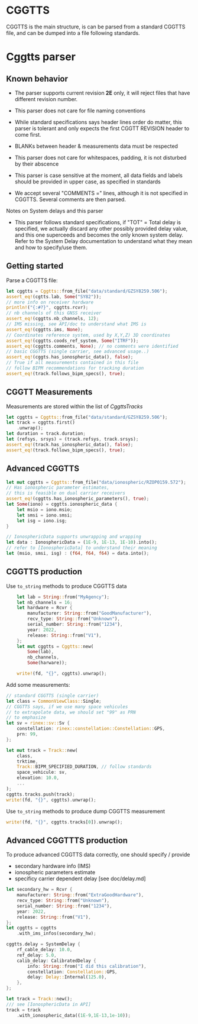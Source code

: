CGGTTS
======

CGGTTS is the main structure, is can be parsed from a standard CGGTTS file, and can be dumped into a file following standards. 

Cggtts parser 
=============

## Known behavior 

* The parser supports current revision **2E** only, it will reject files that have different revision number.
* This parser does not care for file naming conventions

* While standard specifications says header lines order do matter,
this parser is tolerant and only expects the first CGGTT REVISION header to come first.

* BLANKs between header & measurements data must be respected
* This parser does not care for whitespaces, padding, it is not disturbed by their abscence
* This parser is case sensitive at the moment, all data fields and labels should be provided in upper case,
as specified in standards

* We accept several \"COMMENTS =\" lines, although it is not specified in CGGTTS. Several comments are then parsed. 

Notes on System delays and this parser

* This parser follows standard specifications, 
if \"TOT\" = Total delay is specified, we actually discard
any other possibly provided delay value, and this one superceeds
and becomes the only known system delay.
Refer to the System Delay documentation to understand what they
mean and how to specify/use them.

## Getting started

Parse a CGGTTS file:

```rust
let cggtts = Cggtts::from_file("data/standard/GZSY8259.506");
assert_eq!(cgtts.lab, Some("SY82"));
// more info on receiver hardware
println!("{:#?}", cggtts.rcvr);
// nb channels of this GNSS receiver
assert_eq!(cggtts.nb_channels, 12);
// IMS missing, see API/doc to understand what IMS is
assert_eq!(cggtts.ims, None);
// Coordinates reference system, used by X,Y,Z) 3D coordinates
assert_eq!(cggtts.coods_ref_system, Some("ITRF"));
assert_eq!(cggtts.comments, None); // no comments were identified
// basic CGGTTS (single carrier, see advanced usage..)
assert_eq!(cggts.has_ionospheric_data(), false);
// True if all measurements contained in this file
// follow BIPM recommendations for tracking duration
assert_eq!(track.follows_bipm_specs(), true);
``` 

## CGGTT Measurements 

Measurements are stored within the list of _CggttsTracks_

```rust
let cggtts = Cggtts::from_file("data/standard/GZSY8259.506");
let track = cggtts.first()
    .unwrap();
let duration = track.duration;
let (refsys, srsys) = (track.refsys, track.srsys);
assert_eq!(track.has_ionospheric_data(), false);
assert_eq!(track.follows_bipm_specs(), true);
```

## Advanced CGGTTS

```rust
let mut cggtts = Cggtts::from_file("data/ionospheric/RZOP0159.572");
// Has ionospheric parameter estimates,
// this is feasible on dual carrier receivers
assert_eq!(cggtts.has_ionospheric_parameters(), true); 
let Some(iono) = cggtts.ionospheric_data {
    let msio = iono.msio;
    let smsi = iono.smsi;
    let isg = iono.isg;
}

// IonosphericData supports unwrapping and wrapping
let data : IonosphericData = (1E-9, 1E-13, 1E-10).into();
// refer to [IonosphericData] to understand their meaning 
let (msio, smsi, isg) : (f64, f64, f64) = data.into();
```

## CGGTTS production

Use `to_string` methods to produce CGGTTS data

```rust
    let lab = String::from("MyAgency");
    let nb_channels = 16;
    let hardware = Rcvr {
        manufacturer: String::from("GoodManufacturer"),
        recv_type: String::from("Unknown"),
        serial_number: String::from("1234"),
        year: 2022,
        release: String::from("V1"),
    };
    let mut cggtts = Cggtts::new(
        Some(lab), 
        nb_channels, 
        Some(harware));

    write!(fd, "{}", cggtts).unwrap();
```

Add some measurements:

```rust
// standard CGGTTS (single carrier)
let class = CommonViewClass::Single;
// CGGTTS says, if we use many space vehicules
// to extrapolate data, we should set "99" as PRN
// to emphasize
let sv = rinex::sv::Sv {
    constellation: rinex::constellation::Constellation::GPS,
    prn: 99,
};

let mut track = Track::new(
    class,
    trktime,
    Track::BIPM_SPECIFIED_DURATION, // follow standards 
    space_vehicule: sv,
    elevation: 10.0,
    ...
);
cggtts.tracks.push(track);
write!(fd, "{}", cggtts).unwrap();
```

Use `to_string` methods to produce dump CGGTTS measurement

```rust
write!(fd, "{}", cggtts.tracks[0]).unwrap();
```

## Advanced CGGTTTS production

To produce advanced CGGTTS data correctly, one should specify / provide

* secondary hardware info (IMS)
* ionospheric parameters estimate
* specificy carrier dependent delay [see doc/delay.md]

```rust
let secondary_hw = Rcvr {
    manufacturer: String::from("ExtraGoodHardware"),
    recv_type: String::from("Unknown"),
    serial_number: String::from("1234"),
    year: 2022,
    release: String::from("V1"),
};
let cggtts = cggtts
    .with_ims_infos(secondary_hw);

cggtts.delay = SystemDelay {
    rf_cable_delay: 10.0,
    ref_delay: 5.0,
    calib_delay: CalibratedDelay {
        info: String::from("I did this calibration"),
        constellation: Constellation::GPS,
        delay: Delay::Internal(125.0),
    },
};

let track = Track::new();
/// see [IonosphericData in API]
track = track
    .with_ionospheric_data((1E-9,1E-13,1e-10));
```

